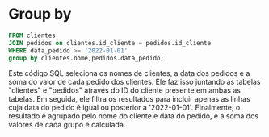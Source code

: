# Group by 

~~~SQL SELECT nome, data_pedido, sum(valor)
FROM clientes
JOIN pedidos on clientes.id_cliente = pedidos.id_cliente
WHERE data_pedido >= '2022-01-01'
group by clientes.nome,pedidos.data_pedido;
~~~


Este código SQL seleciona os nomes de clientes, a data dos pedidos e a soma do valor de cada pedido dos clientes. Ele faz isso juntando as tabelas "clientes" e "pedidos" através do ID do cliente presente em ambas as tabelas. Em seguida, ele filtra os resultados para incluir apenas as linhas cuja data do pedido é igual ou posterior a '2022-01-01'. Finalmente, o resultado é agrupado pelo nome do cliente e data do pedido, e a soma dos valores de cada grupo é calculada.
